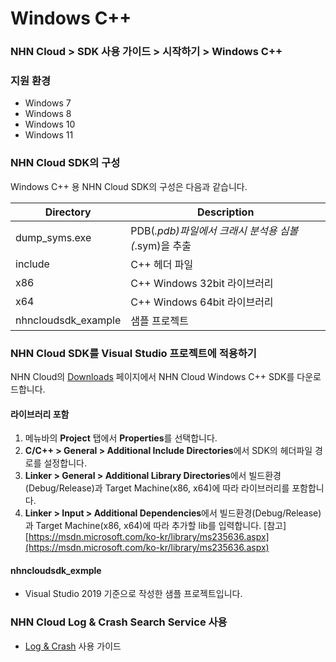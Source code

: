 # Windows C++

### NHN Cloud > SDK 사용 가이드 > 시작하기 > Windows C++

### 지원 환경

* Windows 7
* Windows 8
* Windows 10
* Windows 11

### NHN Cloud SDK의 구성

Windows C++ 용 NHN Cloud SDK의 구성은 다음과 같습니다.

| Directory            | Description                          |
| -------------------- | ------------------------------------ |
| dump\_syms.exe       | PDB(_.pdb)파일에서 크래시 분석용 심볼(_.sym)을 추출 |
| include              | C++ 헤더 파일                            |
| x86                  | C++ Windows 32bit 라이브러리              |
| x64                  | C++ Windows 64bit 라이브러리              |
| nhncloudsdk\_example | 샘플 프로젝트                              |

### NHN Cloud SDK를 Visual Studio 프로젝트에 적용하기

NHN Cloud의 [Downloads](../../../Download/#toast-sdk) 페이지에서 NHN Cloud Windows C++ SDK를 다운로드합니다.

#### 라이브러리 포함

1. 메뉴바의 **Project** 탭에서 **Properties**를 선택합니다.
2. **C/C++ > General > Additional Include Directories**에서 SDK의 헤더파일 경로를 설정합니다.
3. **Linker > General > Additional Library Directories**에서 빌드환경(Debug/Release)과 Target Machine(x86, x64)에 따라 라이브러리를 포함합니다.
4. **Linker > Input > Additional Dependencies**에서 빌드환경(Debug/Release)과 Target Machine(x86, x64)에 따라 추가할 lib를 입력합니다. \[참고] [https://msdn.microsoft.com/ko-kr/library/ms235636.aspx](https://msdn.microsoft.com/ko-kr/library/ms235636.aspx)

#### nhncloudsdk\_exmple

* Visual Studio 2019 기준으로 작성한 샘플 프로젝트입니다.

### NHN Cloud Log & Crash Search Service 사용

* [Log & Crash](../../../nhncloud/nhncloud-sdk/log-collector-windows/) 사용 가이드
